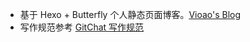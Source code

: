 - 基于 Hexo + Butterfly 个人静态页面博客。[Vioao's Blog](https://vioao.github.io/) 
- 写作规范参考 [GitChat 写作规范](https://gitbook.cn/books/5c47da3ef79c0c1f90492403/index.html)
